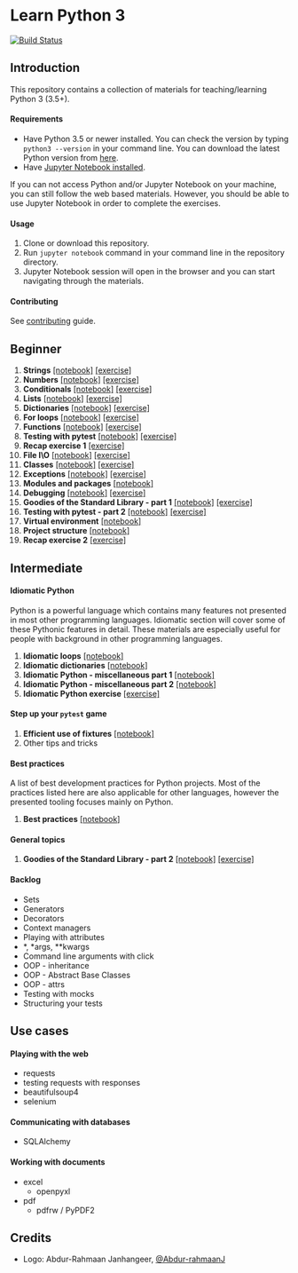 # Learn Python 3

[![Build Status](https://travis-ci.org/lmorillas/learn-python3.svg?branch=master)](https://travis-ci.org/lmorillas/learn-python3)

## Introduction

This repository contains a collection of materials for teaching/learning Python 3 (3.5+).

#### Requirements
* Have Python 3.5 or newer installed. You can check the version by typing `python3 --version` in your command line. You can download the latest Python version from [here](https://www.python.org/downloads/).
* Have [Jupyter Notebook installed](http://jupyter.readthedocs.io/en/latest/install.html).

If you can not access Python and/or Jupyter Notebook on your machine, you can still follow the web based materials. However, you should be able to use Jupyter Notebook in order to complete the exercises.

#### Usage

1. Clone or download this repository.
2. Run `jupyter notebook` command in your command line in the repository directory.
3. Jupyter Notebook session will open in the browser and you can start navigating through the materials.

#### Contributing
See [contributing](https://github.com/lmorillas/learn-python3/blob/master/CONTRIBUTING.md) guide.


## Beginner
1. **Strings** [[notebook]](http://nbviewer.jupyter.org/github/lmorillas/learn-python3/blob/master/notebooks/beginner/notebooks/strings.ipynb) [[exercise]](http://nbviewer.jupyter.org/github/lmorillas/learn-python3/blob/master/notebooks/beginner/exercises/strings_exercise.ipynb)
1. **Numbers** [[notebook]](http://nbviewer.jupyter.org/github/lmorillas/learn-python3/blob/master/notebooks/beginner/notebooks/numbers.ipynb) [[exercise]](http://nbviewer.jupyter.org/github/lmorillas/learn-python3/blob/master/notebooks/beginner/exercises/numbers_exercise.ipynb)
1. **Conditionals** [[notebook]](http://nbviewer.jupyter.org/github/lmorillas/learn-python3/blob/master/notebooks/beginner/notebooks/conditionals.ipynb) [[exercise]](http://nbviewer.jupyter.org/github/lmorillas/learn-python3/blob/master/notebooks/beginner/exercises/conditionals_exercise.ipynb)
1. **Lists** [[notebook]](http://nbviewer.jupyter.org/github/lmorillas/learn-python3/blob/master/notebooks/beginner/notebooks/lists.ipynb) [[exercise]](http://nbviewer.jupyter.org/github/lmorillas/learn-python3/blob/master/notebooks/beginner/exercises/lists_exercise.ipynb)
1. **Dictionaries** [[notebook]](http://nbviewer.jupyter.org/github/lmorillas/learn-python3/blob/master/notebooks/beginner/notebooks/dictionaries.ipynb) [[exercise]](http://nbviewer.jupyter.org/github/lmorillas/learn-python3/blob/master/notebooks/beginner/exercises/dictionaries_exercise.ipynb)
1. **For loops** [[notebook]](http://nbviewer.jupyter.org/github/lmorillas/learn-python3/blob/master/notebooks/beginner/notebooks/for_loops.ipynb) [[exercise]](http://nbviewer.jupyter.org/github/lmorillas/learn-python3/blob/master/notebooks/beginner/exercises/for_loops_exercise.ipynb)
1. **Functions** [[notebook]](http://nbviewer.jupyter.org/github/lmorillas/learn-python3/blob/master/notebooks/beginner/notebooks/functions.ipynb) [[exercise]](http://nbviewer.jupyter.org/github/lmorillas/learn-python3/blob/master/notebooks/beginner/exercises/functions_exercise.ipynb)
1. **Testing with pytest** [[notebook]](http://nbviewer.jupyter.org/github/lmorillas/learn-python3/blob/master/notebooks/beginner/notebooks/testing1.ipynb) [[exercise]](http://nbviewer.jupyter.org/github/lmorillas/learn-python3/blob/master/notebooks/beginner/exercises/testing1_exercise.ipynb)
1. **Recap exercise 1** [[exercise]](http://nbviewer.jupyter.org/github/lmorillas/learn-python3/blob/master/notebooks/beginner/exercises/recap1_exercise.ipynb)
1. **File I\O** [[notebook]](http://nbviewer.jupyter.org/github/lmorillas/learn-python3/blob/master/notebooks/beginner/notebooks/file_io.ipynb) [[exercise]](http://nbviewer.jupyter.org/github/lmorillas/learn-python3/blob/master/notebooks/beginner/exercises/file_io_exercise.ipynb)
1. **Classes** [[notebook]](http://nbviewer.jupyter.org/github/lmorillas/learn-python3/blob/master/notebooks/beginner/notebooks/classes.ipynb) [[exercise]](http://nbviewer.jupyter.org/github/lmorillas/learn-python3/blob/master/notebooks/beginner/exercises/classes_exercise.ipynb)
1. **Exceptions** [[notebook]](http://nbviewer.jupyter.org/github/lmorillas/learn-python3/blob/master/notebooks/beginner/notebooks/exceptions.ipynb) [[exercise]](http://nbviewer.jupyter.org/github/lmorillas/learn-python3/blob/master/notebooks/beginner/exercises/exceptions_exercise.ipynb)
1. **Modules and packages** [[notebook]](http://nbviewer.jupyter.org/github/lmorillas/learn-python3/blob/master/notebooks/beginner/notebooks/modules_and_packages.ipynb)
1. **Debugging** [[notebook]](http://nbviewer.jupyter.org/github/lmorillas/learn-python3/blob/master/notebooks/beginner/notebooks/debugging.ipynb) [[exercise]](http://nbviewer.jupyter.org/github/lmorillas/learn-python3/blob/master/notebooks/beginner/exercises/debugging_exercise.ipynb)
1. **Goodies of the Standard Library - part 1** [[notebook]](http://nbviewer.jupyter.org/github/lmorillas/learn-python3/blob/master/notebooks/beginner/notebooks/std_lib.ipynb) [[exercise]](http://nbviewer.jupyter.org/github/lmorillas/learn-python3/blob/master/notebooks/beginner/exercises/std_lib1_exercise.ipynb)
1. **Testing with pytest - part 2** [[notebook]](http://nbviewer.jupyter.org/github/lmorillas/learn-python3/blob/master/notebooks/beginner/notebooks/testing2.ipynb) [[exercise]](http://nbviewer.jupyter.org/github/lmorillas/learn-python3/blob/master/notebooks/beginner/exercises/testing2_exercise.ipynb)
1. **Virtual environment** [[notebook]](http://nbviewer.jupyter.org/github/lmorillas/learn-python3/blob/master/notebooks/beginner/notebooks/venv.ipynb)
1. **Project structure** [[notebook]](http://nbviewer.jupyter.org/github/lmorillas/learn-python3/blob/master/notebooks/beginner/notebooks/project_structure.ipynb)
1. **Recap exercise 2** [[exercise]](http://nbviewer.jupyter.org/github/lmorillas/learn-python3/blob/master/notebooks/beginner/exercises/recap2_exercise.ipynb)


## Intermediate

#### Idiomatic Python
Python is a powerful language which contains many features not presented in most other programming languages. Idiomatic section will cover some of these Pythonic features in detail. These materials are especially useful for people with background in other programming languages.

1. **Idiomatic loops** [[notebook]](http://nbviewer.jupyter.org/github/lmorillas/learn-python3/blob/master/notebooks/intermediate/notebooks/idiomatic_loops.ipynb)
1. **Idiomatic dictionaries** [[notebook]](http://nbviewer.jupyter.org/github/lmorillas/learn-python3/blob/master/notebooks/intermediate/notebooks/idiomatic_dicts.ipynb)
1. **Idiomatic Python - miscellaneous part 1** [[notebook]](http://nbviewer.jupyter.org/github/lmorillas/learn-python3/blob/master/notebooks/intermediate/notebooks/idiomatic_misc1.ipynb)
1. **Idiomatic Python - miscellaneous part 2** [[notebook]](http://nbviewer.jupyter.org/github/lmorillas/learn-python3/blob/master/notebooks/intermediate/notebooks/idiomatic_misc2.ipynb)
1. **Idiomatic Python exercise** [[exercise]](http://nbviewer.jupyter.org/github/lmorillas/learn-python3/blob/master/notebooks/intermediate/exercises/idiomatic_python_exercise.ipynb)

#### Step up your `pytest` game
1. **Efficient use of fixtures** [[notebook]](http://nbviewer.jupyter.org/github/lmorillas/learn-python3/blob/master/notebooks/intermediate/notebooks/pytest_fixtures.ipynb)
1. Other tips and tricks

#### Best practices
A list of best development practices for Python projects. Most of the practices listed here are also applicable for other languages, however the presented tooling focuses mainly on Python.
1. **Best practices** [[notebook]](http://nbviewer.jupyter.org/github/lmorillas/learn-python3/blob/master/notebooks/intermediate/notebooks/best_practices.ipynb)

#### General topics
1. **Goodies of the Standard Library - part 2** [[notebook]](http://nbviewer.jupyter.org/github/lmorillas/learn-python3/blob/master/notebooks/intermediate/notebooks/std_lib2.ipynb) [[exercise]](http://nbviewer.jupyter.org/github/lmorillas/learn-python3/blob/master/notebooks/intermediate/exercises/std_lib2_exercise.ipynb)

#### Backlog
* Sets
* Generators
* Decorators
* Context managers
* Playing with attributes
* *, *args, **kwargs
* Command line arguments with click
* OOP - inheritance
* OOP - Abstract Base Classes
* OOP - attrs
* Testing with mocks
* Structuring your tests


## Use cases

#### Playing with the web
* requests
* testing requests with responses
* beautifulsoup4
* selenium

#### Communicating with databases
* SQLAlchemy

#### Working with documents
* excel
	* openpyxl
* pdf
	* pdfrw / PyPDF2


## Credits
* Logo: Abdur-Rahmaan Janhangeer, [@Abdur-rahmaanJ](https://github.com/Abdur-rahmaanJ)
